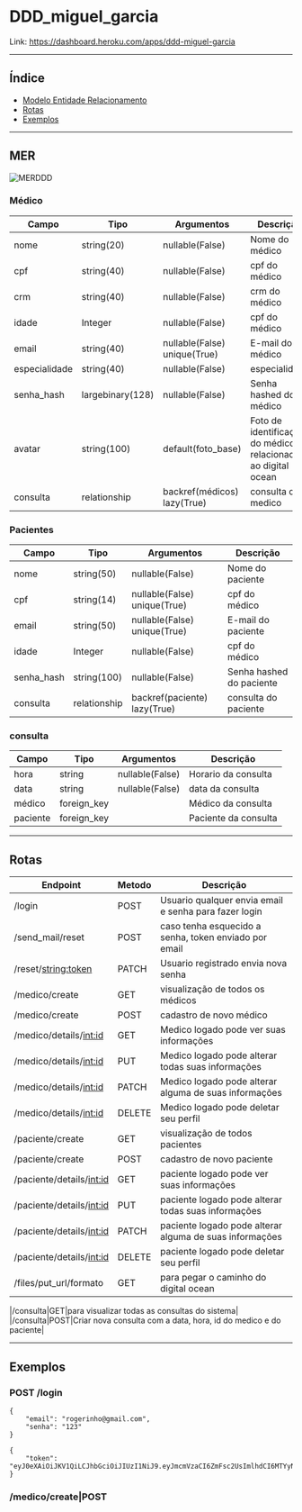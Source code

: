 # DDD_miguel_garcia

Link: https://dashboard.heroku.com/apps/ddd-miguel-garcia
***
## Índice

- [Modelo Entidade Relacionamento](#mer)
- [Rotas](#rotas)
- [Exemplos](#exemplos)

***
## MER

![MERDDD](https://user-images.githubusercontent.com/72623443/132075155-139c92b8-17a3-449b-9d68-4bbc37d66b53.jpeg)

### Médico
|Campo|Tipo|Argumentos|Descrição|
|-----|-----|-----|-----|
|nome|string(20)|nullable(False)|Nome do médico|
|cpf|string(40)|nullable(False)|cpf do médico|
|crm|string(40)|nullable(False)|crm do médico|
|idade|Integer|nullable(False)|cpf do médico|
|email|string(40)|nullable(False) unique(True)|E-mail do médico|
|especialidade|string(40)|nullable(False) |especialidade|
|senha_hash|largebinary(128)|nullable(False)|Senha hashed do médico|
|avatar|string(100)|default(foto_base)|Foto de identificação do médico relacionada ao digital ocean|
|consulta|relationship|backref(médicos) lazy(True)|consulta do medico|


### Pacientes
|Campo|Tipo|Argumentos|Descrição|
|-----|-----|-----|-----|
|nome|string(50)|nullable(False)|Nome do paciente|
|cpf|string(14)|nullable(False) unique(True)|cpf do médico|
|email|string(50)|nullable(False) unique(True)|E-mail do paciente|
|idade|Integer|nullable(False)|cpf do médico|
|senha_hash|string(100)|nullable(False)|Senha hashed do paciente|
|consulta|relationship|backref(paciente) lazy(True)|consulta do paciente|

### consulta
|Campo|Tipo|Argumentos|Descrição|
|-----|-----|-----|-----|
|hora|string|nullable(False)|Horario da consulta|
|data|string|nullable(False)|data da consulta|
|médico|foreign_key||Médico  da consulta|
|paciente|foreign_key||Paciente da consulta|

***
## Rotas
|Endpoint|Metodo|Descrição|
|-----|-----|-----|
|/login|POST|Usuario qualquer envia email e senha para fazer login|
|/send_mail/reset|POST| caso tenha esquecido a senha, token enviado por email|
|/reset/<string:token>|PATCH|Usuario registrado envia nova senha|
|/medico/create|GET|visualização de todos os médicos|
|/medico/create|POST|cadastro de novo médico|
|/medico/details/<int:id>|GET|Medico logado pode ver suas informações|
|/medico/details/<int:id>|PUT|Medico logado pode alterar todas suas informações|
|/medico/details/<int:id>|PATCH|Medico logado pode alterar alguma de suas informações|
|/medico/details/<int:id>|DELETE|Medico logado pode deletar seu perfil|
|/paciente/create|GET|visualização de todos pacientes|
|/paciente/create|POST|cadastro de novo paciente|
|/paciente/details/<int:id>|GET|paciente logado pode ver suas informações|
|/paciente/details/<int:id>|PUT|paciente logado pode alterar todas suas informações|
|/paciente/details/<int:id>|PATCH|paciente logado pode alterar alguma de suas informações|
|/paciente/details/<int:id>|DELETE|paciente logado pode deletar seu perfil|
|/files/put_url/formato|GET|para pegar o caminho do digital ocean|

|/consulta|GET|para visualizar todas as consultas do sistema|
|/consulta|POST|Criar nova consulta com a data, hora, id do medico e do paciente|











***
## Exemplos

### POST /login
```
{
    "email": "rogerinho@gmail.com",
    "senha": "123"
}
```
```
{
    "token": "eyJ0eXAiOiJKV1QiLCJhbGciOiJIUzI1NiJ9.eyJmcmVzaCI6ZmFsc2UsImlhdCI6MTYyNzY3Mzk0MiwianRpIjoiYzczYjY0MzEtMjk4Ni00YTUxLWJhNDEtOGIwZjQwY2IxMGFmIiwidHlwZSI6ImFjY2VzcyIsInN1YiI6MSwibmJmIjoxNjI3NjczOTQyLCJleHAiOjE2Mjc2NzQ4NDJ9.GS16yvd8gkkWjdhV09DDMtz9Qedd0rcQwJmjC1yNLq4"
}
```
### /medico/create|POST
```